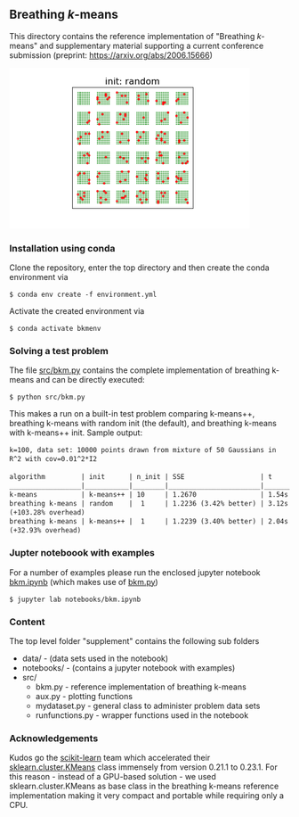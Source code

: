 
## Breathing *k*-means

This directory contains the reference implementation of "Breathing *k*-means" and supplementary material supporting a current conference submission (preprint: https://arxiv.org/abs/2006.15666)

<img src="data/random_kmpp.gif" width=""> 

### Installation using conda
Clone the repository, enter the top directory and then create the conda environment via

```
$ conda env create -f environment.yml
```
Activate the created environment via

```
$ conda activate bkmenv
```
### Solving a test problem

The file [src/bkm.py](src/bkm.py) contains the complete implementation of breathing k-means and can be directly executed:
```
$ python src/bkm.py
```
This makes a run on a built-in test problem comparing k-means++, breathing k-means with random init (the default), and breathing k-means with k-means++ init. Sample output:

```
k=100, data set: 10000 points drawn from mixture of 50 Gaussians in R^2 with cov=0.01^2*I2

algorithm         | init      | n_init | SSE                   | t
__________________|___________|________|_______________________|_______________________
k-means           | k-means++ | 10     | 1.2670                | 1.54s 
breathing k-means | random    |  1     | 1.2236 (3.42% better) | 3.12s (+103.28% overhead)
breathing k-means | k-means++ |  1     | 1.2239 (3.40% better) | 2.04s (+32.93% overhead)
```

### Jupter noteboook with examples

 For a number of examples please run the enclosed jupyter notebook [bkm.ipynb](notebooks/bkm.ipynb) (which makes use of [bkm.py](src/bkm.py))

```
$ jupyter lab notebooks/bkm.ipynb
```

### Content
The top level folder "supplement" contains the following sub folders
* data/ - (data sets used in the notebook)
* notebooks/ - (contains a jupyter notebook with examples)
* src/  
  * bkm.py - reference implementation of breathing k-means
  * aux.py - plotting functions
  * mydataset.py - general class to administer problem data sets
  * runfunctions.py  - wrapper functions used in the notebook

### Acknowledgements
Kudos go the [scikit-learn](https://scikit-learn.org/) team  which accelerated their [sklearn.cluster.KMeans](https://scikit-learn.org/stable/modules/generated/sklearn.cluster.KMeans.html#sklearn.cluster.KMeans) class immensely from  version 0.21.1 to 0.23.1. For this reason - instead of a GPU-based solution - we used sklearn.cluster.KMeans as base class in the breathing k-means reference implementation making it very compact and portable while requiring only a CPU. 

